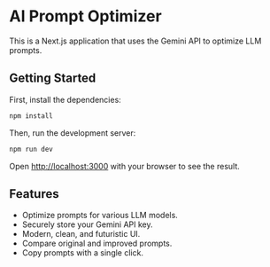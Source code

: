 # AI Prompt Optimizer

This is a Next.js application that uses the Gemini API to optimize LLM prompts.

## Getting Started

First, install the dependencies:

```bash
npm install
```

Then, run the development server:

```bash
npm run dev
```

Open [http://localhost:3000](http://localhost:3000) with your browser to see the result.

## Features

- Optimize prompts for various LLM models.
- Securely store your Gemini API key.
- Modern, clean, and futuristic UI.
- Compare original and improved prompts.
- Copy prompts with a single click.
